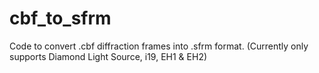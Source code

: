 # cbf_to_sfrm
Code to convert .cbf diffraction frames into .sfrm format. (Currently only supports Diamond Light Source, i19, EH1 &amp; EH2)
